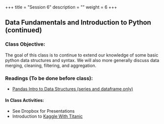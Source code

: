 +++
title = "Session 6"
description = ""
weight = 6
+++

## Data Fundamentals and Introduction to Python (continued)

### Class Objective:

The goal of this class is to continue to extend our knowledge of some basic python data structures and syntax. We will also more generally discuss data merging, cleaning, filtering, and aggregation.

### Readings (To be done before class):
- [Pandas Intro to Data Structures (series and dataframe only)](http://pandas.pydata.org/pandas-docs/stable/dsintro.html)

#### In Class Activities:
- See Dropbox for Presentations
- Introduction to [Kaggle With Titanic](https://www.kaggle.com/c/titanic)
